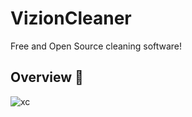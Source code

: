 # VizionCleaner
Free and Open Source cleaning software!

## Overview 🔎
![xc]([https://i.ytimg.com/vi/0o_T1FR2vZo/maxresdefault.jpg?7857057827](https://i.ibb.co/KVJhQdS/1.png)https://i.ibb.co/KVJhQdS/1.png)
